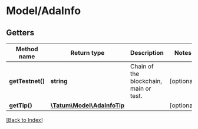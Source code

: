 # Model/AdaInfo

## Getters

Method name | Return type | Description | Notes
------------ | ------------- | ------------- | -------------
**getTestnet()** | **string** | Chain of the blockchain, main or test. | [optional]
**getTip()** | [**\Tatum\Model\AdaInfoTip**](AdaInfoTip.md) |  | [optional]

[[Back to Index]](../index.md)
